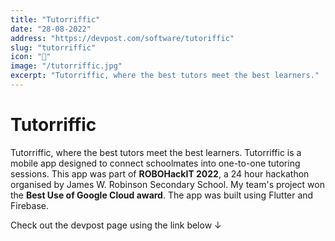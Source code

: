 ```yaml
---
title: "Tutorriffic"
date: "28-08-2022"
address: "https://devpost.com/software/tutoriffic"
slug: "tutorriffic"
icon: "🔧"
image: "/tutorriffic.jpg"
excerpt: "Tutorriffic, where the best tutors meet the best learners."
---
```


# Tutorriffic

Tutorriffic, where the best tutors meet the best learners. Tutorriffic is a mobile app designed to connect schoolmates into one-to-one tutoring sessions. This app was part of **ROBOHackIT 2022**, a 24 hour hackathon organised by James W. Robinson Secondary School. My team's project won the **Best Use of Google Cloud award**. The app was built using Flutter and Firebase.

Check out the devpost page using the link below ↓